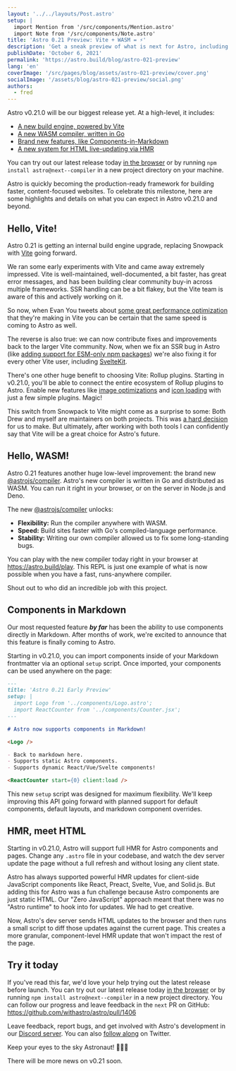 ```yaml
---
layout: '../../layouts/Post.astro'
setup: |
  import Mention from '/src/components/Mention.astro'
  import Note from '/src/components/Note.astro'
title: 'Astro 0.21 Preview: Vite + WASM = ⚡️'
description: 'Get a sneak preview of what is next for Astro, including our new Vite build engine and WASM-powered Go compiler.'
publishDate: 'October 6, 2021'
permalink: 'https://astro.build/blog/astro-021-preview'
lang: 'en'
coverImage: '/src/pages/blog/assets/astro-021-preview/cover.png'
socialImage: '/assets/blog/astro-021-preview/social.png'
authors: 
  - fred
---
```


Astro v0.21.0 will be our biggest release yet. At a high-level, it includes:

- [A new build engine, powered by Vite](#hello-vite)
- [A new WASM compiler, written in Go](#hello-wasm)
- [Brand new features, like Components-in-Markdown](#components-in-markdown)
- [A new system for HTML live-updating via HMR](#hmr-meet-html)

You can try out our latest release today [in the browser](https://gitpod.io#snapshot/5e7cf2f1-8108-4fa5-99d3-ed8de70d8c23) or by running `npm install astro@next--compiler` in a new project directory on your machine.

Astro is quickly becoming the production-ready framework for building faster, content-focused websites. To celebrate this milestone, here are some highlights and details on what you can expect in Astro v0.21.0 and beyond.

## Hello, Vite!

Astro 0.21 is getting an internal build engine upgrade, replacing Snowpack with [Vite](https://vitejs.dev) going forward.

We ran some early experiments with Vite and came away extremely impressed. Vite is well-maintained, well-documented, a bit faster, has great error messages, and has been building clear community buy-in across multiple frameworks. SSR handling can be a bit flakey, but the Vite team is aware of this and actively working on it.

So now, when Evan You tweets about [some great performance optimization](https://twitter.com/youyuxi/status/1440718351802646550) that they're making in Vite you can be certain that the same speed is coming to Astro as well. 

The reverse is also true: we can now contribute fixes and improvements back to the larger Vite community.  Now, when we fix an SSR bug in Astro (like [adding support for ESM-only npm packages](https://github.com/vitejs/vite/pull/5197)) we're also fixing it for every other Vite user, including [SvelteKit](https://kit.svelte.dev/docs#routing-endpoints).

There's one other huge benefit to choosing Vite: Rollup plugins. Starting in v0.21.0, you'll be able to connect the entire ecosystem of Rollup plugins to Astro. Enable new features like [image optimizations](https://github.com/JonasKruckenberg/imagetools/tree/main/packages/vite) and [icon loading](https://github.com/antfu/unplugin-icons) with just a few simple plugins. Magic!

This switch from Snowpack to Vite might come as a surprise to some: Both Drew and myself are maintainers on both projects. This was [a hard decision](https://dev.to/fredkschott/5-more-things-i-learned-building-snowpack-to-20-000-stars-5dc9) for us to make. But ultimately, after working with both tools I can confidently say that Vite will be a great choice for Astro's future.


## Hello, WASM!

Astro 0.21 features another huge low-level improvement: the brand new [@astrojs/compiler](https://github.com/withastro/astro-compiler-next). Astro's new compiler is written in Go and distributed as WASM. You can run it right in your browser, or on the server in Node.js and Deno. 

The new [@astrojs/compiler](https://github.com/withastro/astro-compiler-next) unlocks:

- **Flexibility:** Run the compiler anywhere with WASM.
- **Speed:** Build sites faster with Go's compiled-language performance.
- **Stability:** Writing our own compiler allowed us to fix some long-standing bugs.

You can play with the new compiler today right in your browser at https://astro.build/play. This REPL is just one example of what is now possible when you have a fast, runs-anywhere compiler. 

<p>Shout out to <Mention name="nate" /> who did an incredible job with this project.</p>


## Components in Markdown

Our most requested feature ***by far*** has been the ability to use components directly in Markdown. After months of work, we're excited to announce that this feature is finally coming to Astro.

Starting in v0.21.0, you can import components inside of your Markdown frontmatter via an optional `setup` script. Once imported, your components can be used anywhere on the page:

```markdown
---
title: 'Astro 0.21 Early Preview'
setup: |
  import Logo from '../components/Logo.astro';
  import ReactCounter from '../components/Counter.jsx';
---

# Astro now supports components in Markdown!

<Logo />

- Back to markdown here. 
- Supports static Astro components.
- Supports dynamic React/Vue/Svelte components!

<ReactCounter start={0} client:load /> 
```

This new `setup` script was designed for maximum flexibility. We'll keep improving this API going forward with planned support for default components, default layouts, and markdown component overrides.


## HMR, meet HTML

Starting in v0.21.0, Astro will support full HMR for Astro components and pages. Change any `.astro` file in your codebase, and watch the dev server update the page without a full refresh and without losing any client state.

Astro has always supported powerful HMR updates for client-side JavaScript components like React, Preact, Svelte, Vue, and Solid.js. But adding this for Astro was a fun challenge because Astro components are just static HTML. Our "Zero JavaScript" approach meant that there was no "Astro runtime" to hook into for updates. We had to get creative.

Now, Astro's dev server sends HTML updates to the browser and then runs a small script to diff those updates against the current page. This creates a more granular, component-level HMR update that won't impact the rest of the page.


## Try it today

If you've read this far, we'd love your help trying out the latest release before launch. You can try out our latest release today [in the browser](https://gitpod.io#snapshot/5e7cf2f1-8108-4fa5-99d3-ed8de70d8c23) or by running `npm install astro@next--compiler` in a new project directory. You can follow our progress and leave feedback in the `next` PR on GitHub: https://github.com/withastro/astro/pull/1406

Leave feedback, report bugs, and get involved with Astro's development in our [Discord server](https://astro.build/chat). You can also [follow along](https://twitter.com/astrodotbuild) on Twitter.

<Note type="tip">

Keep your eyes to the sky Astronaut!  🧑‍🚀🚀

There will be more news on v0.21 soon.

</Note>
